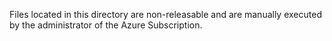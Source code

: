 Files located in this directory are non-releasable and are manually executed by the administrator of the Azure Subscription.
